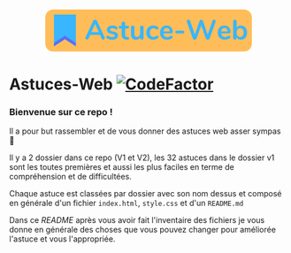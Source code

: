 <div align="center">
  <img src="https://github.com/DoctorPok42/Astuces-Web/blob/main/V1/IMG/logo.png">
</div>

# Astuces-Web [![CodeFactor](https://www.codefactor.io/repository/github/doctorpok42/astuces-web/badge)](https://www.codefactor.io/repository/github/doctorpok42/astuces-web)

### Bienvenue sur ce repo !

Il a pour but rassembler et de vous donner des astuces web asser sympas :eyes:

Il y a 2 dossier dans ce repo (V1 et V2), les 32 astuces dans le dossier v1 sont les toutes premières et aussi les plus faciles en terme de compréhension et de difficultées.

Chaque astuce est classées par dossier avec son nom dessus et composé en générale d'un fichier `index.html`, `style.css` et d'un `README.md`

Dans ce *README* après vous avoir fait l'inventaire des fichiers je vous donne en générale des choses que vous pouvez changer pour améliorée l'astuce et vous l'appropriée.

